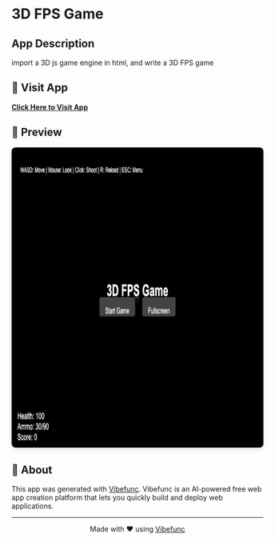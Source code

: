 # 3D FPS Game

## App Description

import a 3D js game engine in html, and write a 3D FPS game

## 🚀 Visit App

**[Click Here to Visit App](https://l3ubt8.vibefunc.com)**

## 📸 Preview

<div align="center">
  <img src="https://raw.githubusercontent.com/lilidan/3d-fps-game/main/app-preview.png" alt="App Preview" height="600" style="border-radius: 8px; box-shadow: 0 4px 12px rgba(0,0,0,0.1);" />
</div>

## 📄 About

This app was generated with [Vibefunc](https://vibefunc.com). Vibefunc is an AI-powered free web app creation platform that lets you quickly build and deploy web applications.

---

<div align="center">
  <p>Made with ❤️ using <a href="https://vibefunc.com">Vibefunc</a></p>
</div>
